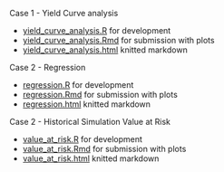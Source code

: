 Case 1 - Yield Curve analysis
- [yield_curve_analysis.R](yield_curve_analysis.R) for development
- [yield_curve_analysis.Rmd](yield_curve_analysis.Rmd) for submission with plots
- [yield_curve_analysis.html](yield_curve_analysis.html) knitted markdown

Case 2 - Regression

- [regression.R](regression.R) for development
- [regression.Rmd](regression.Rmd) for submission with plots
- [regression.html](regression.html) knitted markdown

Case 2 - Historical Simulation Value at Risk
- [value_at_risk.R](value_at_risk.R) for development
- [value_at_risk.Rmd](value_at_risk.Rmd) for submission with plots
- [value_at_risk.html](value_at_risk.html) knitted markdown
